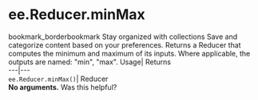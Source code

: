  
#  ee.Reducer.minMax 
bookmark_borderbookmark Stay organized with collections  Save and categorize content based on your preferences.
Returns a Reducer that computes the minimum and maximum of its inputs. Where applicable, the outputs are named: "min", "max". 
Usage| Returns  
---|---  
`ee.Reducer.minMax()`| Reducer  
**No arguments.**
Was this helpful?

